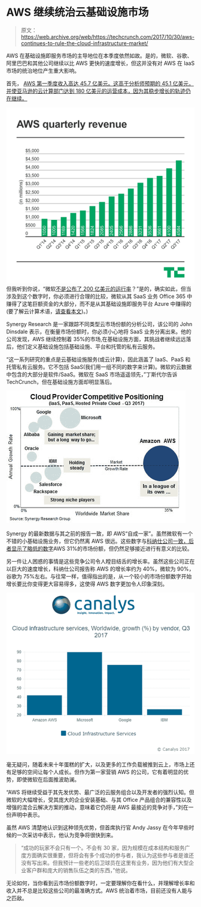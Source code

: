 # AWS 继续统治云基础设施市场

> 原文：<https://web.archive.org/web/https://techcrunch.com/2017/10/30/aws-continues-to-rule-the-cloud-infrastructure-market/>

AWS 在基础设施即服务市场的主导地位在本季度依然如故。是的，微软、谷歌、阿里巴巴和其他公司继续以比 AWS 更快的速度增长，但这并没有对 AWS 在 IaaS 市场的统治地位产生重大影响。

首先， [AWS 第一季度收入高达 45.7 亿美元。这高于分析师预期的 45.1 亿美元，并使亚马逊的云计算部门达到 180 亿美元的运营成本，因为其稳步增长的轨迹仍在继续。](https://web.archive.org/web/20230316161016/https://techcrunch.com/2017/10/26/amazons-financials-impress-with-a-better-than-expected-quarter/)

![](img/6b3c6c501f689afd278ff691bfd29b33.png)
但我听到你说，“微软[不是公布了 200 亿美元的运行率](https://web.archive.org/web/20230316161016/https://techcrunch.com/2017/10/26/microsoft-easily-beats-the-street-as-its-cloud-run-rate-passes-20b-a-year-early/)？”是的，确实如此，但当涉及到这个数字时，你必须进行合理的比较，微软从其 SaaS 业务 Office 365 中赚得了这笔巨额资金的大部分，而不是从其基础设施即服务平台 Azure 中赚得的(要了解云计算术语，[请查看本文](https://web.archive.org/web/20230316161016/https://techcrunch.com/2017/02/19/wtf-is-cloud-computing/))。)

Synergy Research 是一家跟踪不同类型云市场份额的分析公司，该公司的 John Dinsdale 表示，在衡量市场份额时，你必须小心地将 SaaS 业务分离出来。他的公司发现，AWS 继续控制着 35%的市场,在基础设施方面，其挑战者继续远远落后，他们定义基础设施包括基础设施、平台和托管的私有云服务。

“这一系列研究的重点是云基础设施服务(或云计算)，因此涵盖了 IaaS、PaaS 和托管私有云服务。它不包括 SaaS(我们用一组不同的数字来计算)。微软的云数据中包含的大部分是软件/SaaS。微软在 SaaS 市场遥遥领先，”丁斯代尔告诉 TechCrunch，但在基础设施方面却明显落后。

![](img/d37217318b6fdc5792a568e2988c7883.png)

Synergy 的最新数据与其之前的报告一致，即 AWS“自成一家”。虽然微软有一个不错的小基础设施业务，但它仍然离 AWS 很远。这些数字与[科纳仕公司一致，后者显示了略低的数字](https://web.archive.org/web/20230316161016/https://www.canalys.com/newsroom/media-alert-leading-cloud-service-providers-accelerate-q3-2017-fueling-43-growth)AWS 31%的市场份额，但仍然足够接近进行有意义的比较。

另一件让人困惑的事情是这些竞争公司令人瞠目结舌的增长率。虽然这些公司正在以巨大的速度增长，科纳仕公司报告称 AWS 的增长率约为 40%，微软为 90%，谷歌为 75%左右。与往常一样，值得指出的是，从一个较小的市场份额数字开始增长要比你变得更大容易得多，这使得 AWS 数字更加令人印象深刻。

![](img/b547de678ede563bbb49a79729dc59cd.png)

毫无疑问，随着未来十年蛋糕的扩大，以及更多的工作负载被推到云上，市场上还有足够的空间让每个人成长。但作为第一家营销 AWS 的公司，它有着明显的优势，即使微软在后面推波助澜。

“AWS 将继续受益于其先发优势、最广泛的云服务组合以及开发者的强烈认知。但微软的大幅增长，受其庞大的企业安装基础、与其 Office 产品组合的兼容性以及增强的混合云解决方案的推动，意味着它仍将是 AWS 最接近的竞争对手，”刘在一份声明中表示。

虽然 AWS 清楚地认识到这种领先优势，但首席执行官 Andy Jassy 在今年早些时候的一次采访中表示，他认为竞争将很快到来。

> “成功的玩家不会只有一个。不会有 30 家，因为规模在成本结构和服务广度方面确实很重要，但将会有多个成功的参与者，我认为这些参与者是谁还没有写出来。但我预计一些老的后卫球员在这里有业务，因为他们有大型企业客户群和庞大的销售队伍之类的东西，”他说。

无论如何，当你看到云市场份额数字时，一定要理解你在看什么，并理解增长率和收入并不总是比较这些公司的最准确方式。AWS 统治着市场，目前还没有人能与之匹敌。